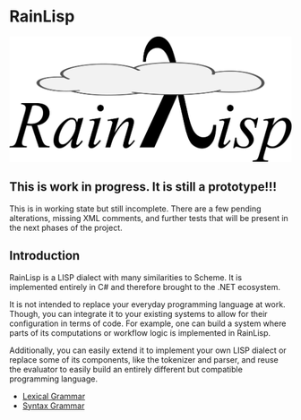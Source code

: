 # RainLisp

![Cloudy RainLisp Logo](Artwork/RainLisp.svg)

## This is work in progress. It is still a prototype!!!

This is in working state but still incomplete. There are a few pending alterations, missing XML comments, and further tests that will be present in the next phases of the project.

## Introduction
RainLisp is a LISP dialect with many similarities to Scheme. It is implemented entirely in C# and therefore brought to the .NET ecosystem.

It is not intended to replace your everyday programming language at work. Though, you can integrate it to your existing systems to allow for their configuration in terms of code. For example, one can build a system where parts of its computations or workflow logic is implemented in RainLisp.

Additionally, you can easily extend it to implement your own LISP dialect or replace some of its components, like the tokenizer and parser, and reuse the evaluator to easily build an entirely different but compatible programming language.

- [Lexical Grammar](<RainLisp/Grammar/Lexical Grammar.md>)
- [Syntax Grammar](<RainLisp/Grammar/Syntax Grammar.md>)
